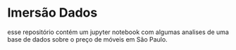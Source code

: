 # Imersão Dados

esse repositório contém um jupyter notebook com algumas analises de uma base de dados sobre o preço de móveis em São Paulo.
